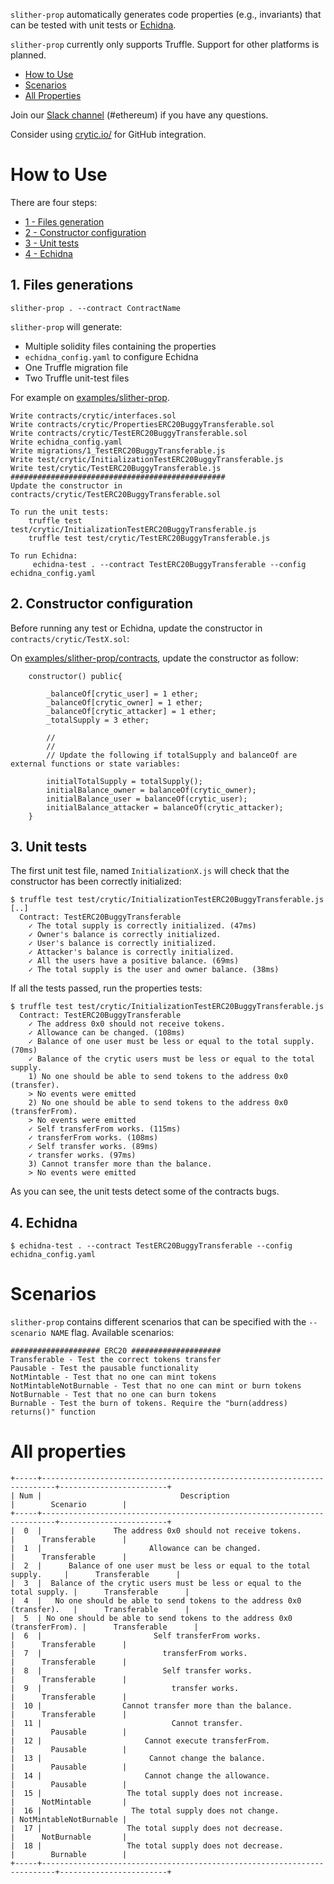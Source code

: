 `slither-prop` automatically generates code properties (e.g., invariants) that can be tested with unit tests or [Echidna](https://github.com/crytic/echidna/).

`slither-prop` currently only supports Truffle. Support for other platforms is planned.

- [How to Use](#how-to-use)
- [Scenarios](#scenarios)
- [All Properties](#all-properties)

Join our [Slack channel](https://empireslacking.herokuapp.com/) (#ethereum) if you have any questions.

Consider using [crytic.io/](https://crytic.io/) for GitHub integration.

# How to Use

There are four steps:
- [1 - Files generation](#1-files-generations)
- [2 - Constructor configuration](#2-constructor-configuration)
- [3 - Unit tests](#2-unit-tests)
- [4 - Echidna](#4-echidna)


## 1. Files generations
```
slither-prop . --contract ContractName
```

`slither-prop` will generate:
- Multiple solidity files containing the properties
- `echidna_config.yaml` to configure Echidna
- One Truffle migration file
- Two Truffle unit-test files

For example on [examples/slither-prop](https://github.com/crytic/slither/tree/9623a2781faa4e7759f06d2e8c4adcd45078af69/examples/slither-prop).
```
Write contracts/crytic/interfaces.sol
Write contracts/crytic/PropertiesERC20BuggyTransferable.sol
Write contracts/crytic/TestERC20BuggyTransferable.sol
Write echidna_config.yaml
Write migrations/1_TestERC20BuggyTransferable.js
Write test/crytic/InitializationTestERC20BuggyTransferable.js
Write test/crytic/TestERC20BuggyTransferable.js
################################################
Update the constructor in contracts/crytic/TestERC20BuggyTransferable.sol

To run the unit tests:
	truffle test test/crytic/InitializationTestERC20BuggyTransferable.js
	truffle test test/crytic/TestERC20BuggyTransferable.js

To run Echidna:
	 echidna-test . --contract TestERC20BuggyTransferable --config echidna_config.yaml
```

## 2. Constructor configuration
Before running any test or Echidna, update the constructor in `contracts/crytic/TestX.sol`:

On [examples/slither-prop/contracts](https://github.com/crytic/slither/tree/9623a2781faa4e7759f06d2e8c4adcd45078af69/examples/slither-prop), update the constructor as follow:

```solidity
	constructor() public{

		_balanceOf[crytic_user] = 1 ether;
		_balanceOf[crytic_owner] = 1 ether;
		_balanceOf[crytic_attacker] = 1 ether;
		_totalSupply = 3 ether;

		// 
		// 
		// Update the following if totalSupply and balanceOf are external functions or state variables:

		initialTotalSupply = totalSupply();
		initialBalance_owner = balanceOf(crytic_owner);
		initialBalance_user = balanceOf(crytic_user);
		initialBalance_attacker = balanceOf(crytic_attacker);
	}
```

## 3. Unit tests

The first unit test file, named `InitializationX.js` will check that the constructor has been correctly initialized: 
```
$ truffle test test/crytic/InitializationTestERC20BuggyTransferable.js
[..]
  Contract: TestERC20BuggyTransferable
    ✓ The total supply is correctly initialized. (47ms)
    ✓ Owner's balance is correctly initialized.
    ✓ User's balance is correctly initialized.
    ✓ Attacker's balance is correctly initialized.
    ✓ All the users have a positive balance. (69ms)
    ✓ The total supply is the user and owner balance. (38ms)

```

If all the tests passed, run the properties tests:
```
$ truffle test test/crytic/InitializationTestERC20BuggyTransferable.js
  Contract: TestERC20BuggyTransferable
    ✓ The address 0x0 should not receive tokens.
    ✓ Allowance can be changed. (108ms)
    ✓ Balance of one user must be less or equal to the total supply. (70ms)
    ✓ Balance of the crytic users must be less or equal to the total supply.
    1) No one should be able to send tokens to the address 0x0 (transfer).
    > No events were emitted
    2) No one should be able to send tokens to the address 0x0 (transferFrom).
    > No events were emitted
    ✓ Self transferFrom works. (115ms)
    ✓ transferFrom works. (108ms)
    ✓ Self transfer works. (89ms)
    ✓ transfer works. (97ms)
    3) Cannot transfer more than the balance.
    > No events were emitted

```

As you can see, the unit tests detect some of the contracts bugs.

## 4. Echidna

```
$ echidna-test . --contract TestERC20BuggyTransferable --config echidna_config.yaml
```

# Scenarios
`slither-prop` contains different scenarios that can be specified with the `--scenario NAME` flag.
Available scenarios:
```
#################### ERC20 ####################
Transferable - Test the correct tokens transfer
Pausable - Test the pausable functionality
NotMintable - Test that no one can mint tokens
NotMintableNotBurnable - Test that no one can mint or burn tokens
NotBurnable - Test that no one can burn tokens
Burnable - Test the burn of tokens. Require the "burn(address) returns()" function
``` 

# All properties
```
+-----+-------------------------------------------------------------------------+------------------------+
| Num |                               Description                               |        Scenario        |
+-----+-------------------------------------------------------------------------+------------------------+
|  0  |                The address 0x0 should not receive tokens.               |      Transferable      |
|  1  |                        Allowance can be changed.                        |      Transferable      |
|  2  |      Balance of one user must be less or equal to the total supply.     |      Transferable      |
|  3  |  Balance of the crytic users must be less or equal to the total supply. |      Transferable      |
|  4  |   No one should be able to send tokens to the address 0x0 (transfer).   |      Transferable      |
|  5  | No one should be able to send tokens to the address 0x0 (transferFrom). |      Transferable      |
|  6  |                         Self transferFrom works.                        |      Transferable      |
|  7  |                           transferFrom works.                           |      Transferable      |
|  8  |                           Self transfer works.                          |      Transferable      |
|  9  |                             transfer works.                             |      Transferable      |
|  10 |                  Cannot transfer more than the balance.                 |      Transferable      |
|  11 |                             Cannot transfer.                            |        Pausable        |
|  12 |                       Cannot execute transferFrom.                      |        Pausable        |
|  13 |                        Cannot change the balance.                       |        Pausable        |
|  14 |                       Cannot change the allowance.                      |        Pausable        |
|  15 |                   The total supply does not increase.                   |      NotMintable       |
|  16 |                    The total supply does not change.                    | NotMintableNotBurnable |
|  17 |                   The total supply does not decrease.                   |      NotBurnable       |
|  18 |                   The total supply does not decrease.                   |        Burnable        |
+-----+-------------------------------------------------------------------------+------------------------+
```